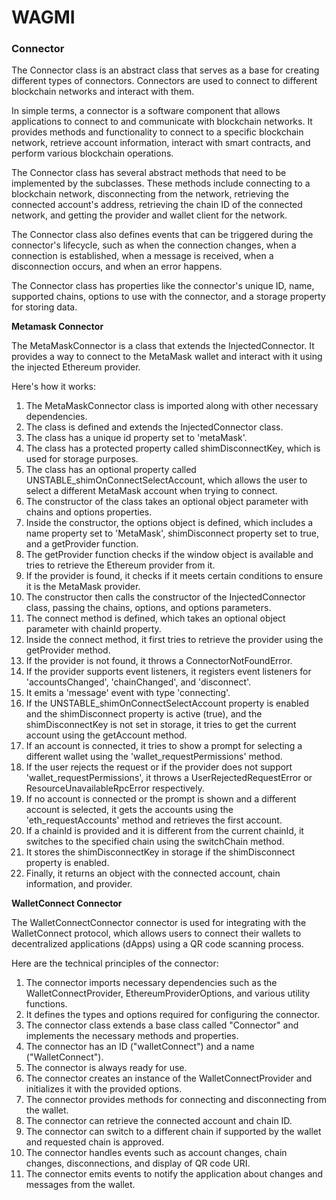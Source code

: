 # WAGMI

### Connector

The Connector class is an abstract class that serves as a base for creating different types of connectors. Connectors are used to connect to different blockchain networks and interact with them.

In simple terms, a connector is a software component that allows applications to connect to and communicate with blockchain networks. It provides methods and functionality to connect to a specific blockchain network, retrieve account information, interact with smart contracts, and perform various blockchain operations.

The Connector class has several abstract methods that need to be implemented by the subclasses. These methods include connecting to a blockchain network, disconnecting from the network, retrieving the connected account's address, retrieving the chain ID of the connected network, and getting the provider and wallet client for the network.

The Connector class also defines events that can be triggered during the connector's lifecycle, such as when the connection changes, when a connection is established, when a message is received, when a disconnection occurs, and when an error happens.

The Connector class has properties like the connector's unique ID, name, supported chains, options to use with the connector, and a storage property for storing data.

**Metamask Connector**

The MetaMaskConnector is a class that extends the InjectedConnector. It provides a way to connect to the MetaMask wallet and interact with it using the injected Ethereum provider.

Here's how it works:

1. The MetaMaskConnector class is imported along with other necessary dependencies.
2. The class is defined and extends the InjectedConnector class.
3. The class has a unique id property set to 'metaMask'.
4. The class has a protected property called shimDisconnectKey, which is used for storage purposes.
5. The class has an optional property called UNSTABLE_shimOnConnectSelectAccount, which allows the user to select a different MetaMask account when trying to connect.
6. The constructor of the class takes an optional object parameter with chains and options properties.
7. Inside the constructor, the options object is defined, which includes a name property set to 'MetaMask', shimDisconnect property set to true, and a getProvider function.
8. The getProvider function checks if the window object is available and tries to retrieve the Ethereum provider from it.
9. If the provider is found, it checks if it meets certain conditions to ensure it is the MetaMask provider.
10. The constructor then calls the constructor of the InjectedConnector class, passing the chains, options, and options parameters.
11. The connect method is defined, which takes an optional object parameter with chainId property.
12. Inside the connect method, it first tries to retrieve the provider using the getProvider method.
13. If the provider is not found, it throws a ConnectorNotFoundError.
14. If the provider supports event listeners, it registers event listeners for 'accountsChanged', 'chainChanged', and 'disconnect'.
15. It emits a 'message' event with type 'connecting'.
16. If the UNSTABLE_shimOnConnectSelectAccount property is enabled and the shimDisconnect property is active (true), and the shimDisconnectKey is not set in storage, it tries to get the current account using the getAccount method.
17. If an account is connected, it tries to show a prompt for selecting a different wallet using the 'wallet_requestPermissions' method.
18. If the user rejects the request or if the provider does not support 'wallet_requestPermissions', it throws a UserRejectedRequestError or ResourceUnavailableRpcError respectively.
19. If no account is connected or the prompt is shown and a different account is selected, it gets the accounts using the 'eth_requestAccounts' method and retrieves the first account.
20. If a chainId is provided and it is different from the current chainId, it switches to the specified chain using the switchChain method.
21. It stores the shimDisconnectKey in storage if the shimDisconnect property is enabled.
22. Finally, it returns an object with the connected account, chain information, and provider.

**WalletConnect Connector**

The WalletConnectConnector connector is used for integrating with the WalletConnect protocol, which allows users to connect their wallets to decentralized applications (dApps) using a QR code scanning process.

Here are the technical principles of the connector:

1. The connector imports necessary dependencies such as the WalletConnectProvider, EthereumProviderOptions, and various utility functions.
2. It defines the types and options required for configuring the connector.
3. The connector class extends a base class called "Connector" and implements the necessary methods and properties.
4. The connector has an ID ("walletConnect") and a name ("WalletConnect").
5. The connector is always ready for use.
6. The connector creates an instance of the WalletConnectProvider and initializes it with the provided options.
7. The connector provides methods for connecting and disconnecting from the wallet.
8. The connector can retrieve the connected account and chain ID.
9. The connector can switch to a different chain if supported by the wallet and requested chain is approved.
10. The connector handles events such as account changes, chain changes, disconnections, and display of QR code URI.
11. The connector emits events to notify the application about changes and messages from the wallet.


